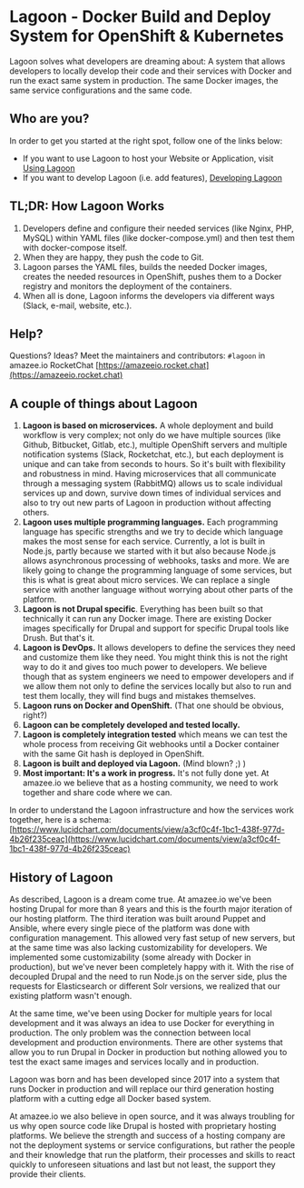 # Lagoon - Docker Build and Deploy System for OpenShift & Kubernetes

Lagoon solves what developers are dreaming about: A system that allows developers to locally develop their code and their services with Docker and run the exact same system in production. The same Docker images, the same service configurations and the same code.

## Who are you?

In order to get you started at the right spot, follow one of the links below:

* If you want to use Lagoon to host your Website or Application, visit [Using Lagoon](using_lagoon/index.md)
* If you want to develop Lagoon \(i.e. add features\), [Developing Lagoon](developing_lagoon/index.md)

## TL;DR: How Lagoon Works

1. Developers define and configure their needed services \(like Nginx, PHP, MySQL\) within YAML files \(like docker-compose.yml\) and then test them with docker-compose itself.
2. When they are happy, they push the code to Git.
3. Lagoon parses the YAML files, builds the needed Docker images, creates the needed resources in OpenShift, pushes them to a Docker registry and monitors the deployment of the containers.
4. When all is done, Lagoon informs the developers via different ways \(Slack, e-mail, website, etc.\).

## Help?

Questions? Ideas? Meet the maintainers and contributors: `#lagoon` in amazee.io RocketChat [https://amazeeio.rocket.chat](https://amazeeio.rocket.chat)

## A couple of things about Lagoon

1. **Lagoon is based on microservices.** A whole deployment and build workflow is very complex; not only do we have multiple sources \(like Github, Bitbucket, Gitlab, etc.\), multiple OpenShift servers and multiple notification systems \(Slack, Rocketchat, etc.\), but each deployment is unique and can take from seconds to hours. So it's built with flexibility and robustness in mind. Having microservices that all communicate through a messaging system \(RabbitMQ\) allows us to scale individual services up and down, survive down times of individual services and also to try out new parts of Lagoon in production without affecting others.
2. **Lagoon uses multiple programming languages.** Each programming language has specific strengths and we try to decide which language makes the most sense for each service. Currently, a lot is built in Node.js, partly because we started with it but also because Node.js allows asynchronous processing of webhooks, tasks and more. We are likely going to change the programming language of some services, but this is what is great about micro services. We can replace a single service with another language without worrying about other parts of the platform.
3. **Lagoon is not Drupal specific**. Everything has been built so that technically it can run any Docker image. There are existing Docker images specifically for Drupal and support for specific Drupal tools like Drush. But that's it.
4. **Lagoon is DevOps.** It allows developers to define the services they need and customize them like they need. You might think this is not the right way to do it and gives too much power to developers. We believe though that as system engineers we need to empower developers and if we allow them not only to define the services locally but also to run and test them locally, they will find bugs and mistakes themselves.
5. **Lagoon runs on Docker and OpenShift.** \(That one should be obvious, right?\)
6. **Lagoon can be completely developed and tested locally.**
7. **Lagoon is completely integration tested** which means we can test the whole process from receiving Git webhooks until a Docker container with the same Git hash is deployed in OpenShift.
8. **Lagoon is built and deployed via Lagoon.** \(Mind blown? ;\) \)
9. **Most important: It's a work in progress.** It's not fully done yet. At amazee.io we believe that as a hosting community, we need to work together and share code where we can.

In order to understand the Lagoon infrastructure and how the services work together, here is a schema: [https://www.lucidchart.com/documents/view/a3cf0c4f-1bc1-438f-977d-4b26f235ceac](https://www.lucidchart.com/documents/view/a3cf0c4f-1bc1-438f-977d-4b26f235ceac)

## History of Lagoon

As described, Lagoon is a dream come true. At amazee.io we've been hosting Drupal for more than 8 years and this is the fourth major iteration of our hosting platform. The third iteration was built around Puppet and Ansible, where every single piece of the platform was done with configuration management. This allowed very fast setup of new servers, but at the same time was also lacking customizability for developers. We implemented some customizability \(some already with Docker in production\), but we've never been completely happy with it. With the rise of decoupled Drupal and the need to run Node.js on the server side, plus the requests for Elasticsearch or different Solr versions, we realized that our existing platform wasn't enough.

At the same time, we've been using Docker for multiple years for local development and it was always an idea to use Docker for everything in production. The only problem was the connection between local development and production environments. There are other systems that allow you to run Drupal in Docker in production but nothing allowed you to test the exact same images and services locally and in production.

Lagoon was born and has been developed since 2017 into a system that runs Docker in production and will replace our third generation hosting platform with a cutting edge all Docker based system.

At amazee.io we also believe in open source, and it was always troubling for us why open source code like Drupal is hosted with proprietary hosting platforms. We believe the strength and success of a hosting company are not the deployment systems or service configurations, but rather the people and their knowledge that run the platform, their processes and skills to react quickly to unforeseen situations and last but not least, the support they provide their clients.

